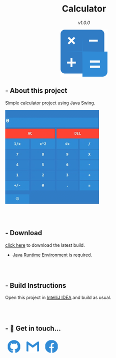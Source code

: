 <div align="center">
  <h1>Calculator</h1>
  <p><i>v1.0.0</i></p>
  <img src="/repo_res/logo.svg" alt="Calculator" height="150"/>
</div>

## - About this project
Simple calculator project using Java Swing.

<img src="/repo_res/overview.gif" alt="Overview" height="300"/>

<br></br>

## - Download
[click here](https://github.com/x00jahangir/Calculator/releases/download/v1.0.0/Calculator.jar) to download the latest build.
* [Java Runtime Environment](https://www.oracle.com/java/technologies/downloads/#java8-windows) is required.

<br></br>

## - Build Instructions
Open this project in [IntelliJ IDEA](https://www.jetbrains.com/idea/) and build as usual.

<br></br>

## - 💬 Get in touch...
[<img src='/repo_res/github_blue.svg' alt='github' height='40' style="vertical-align:top; margin:8px" align="center" >](https://github.com/jahangir1x) 
[<img src='/repo_res/gmail_blue.svg' alt='gmail' height='40' style="vertical-align:top; margin:8px" align="center" >](mailto:x00jahangir@gmail.com) 
[<img src='/repo_res/facebook_blue.svg' alt='facebook' height='40' style="vertical-align:top; margin:8px" align="center" >](https://fb.me/rocky.0x00)
